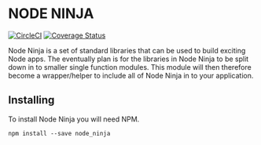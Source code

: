 NODE NINJA
==========

[![CircleCI](https://circleci.com/bb/Dotmh/node_ninja.svg?style=svg&circle-token=6f6ffb2a1859d9be7ac244e655a3171e99e0e2fe)](https://circleci.com/bb/Dotmh/node_ninja)
[![Coverage Status](https://coveralls.io/repos/bitbucket/Dotmh/node_ninja/badge.svg?branch=master)](https://coveralls.io/bitbucket/Dotmh/node_ninja?branch=master)

Node Ninja is a set of standard libraries that can be used to build exciting Node apps. The eventually plan is for the 
libraries in Node Ninja to be split down in to smaller single function modules. This module will then therefore become
a wrapper/helper to include all of Node Ninja in to your application. 

Installing
----------

To install Node Ninja you will need NPM. 

```
npm install --save node_ninja
```
